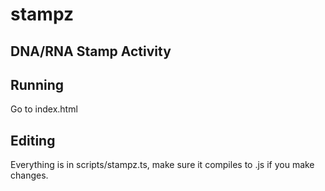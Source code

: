 # stampz
## DNA/RNA Stamp Activity
## Running
Go to index.html
## Editing
Everything is in scripts/stampz.ts, make sure it compiles to .js if you make changes.
